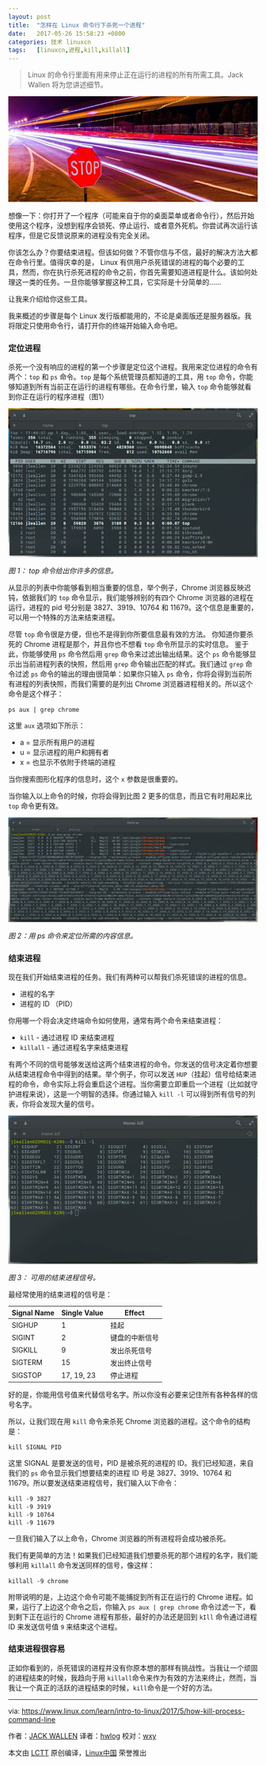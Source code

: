 ```yaml
---
layout: post
title:	"怎样在 Linux 命令行下杀死一个进程"
date:	2017-05-26 15:58:23 +0800 
categories:	技术 linuxcn 
tags:	[linuxcn,进程,kill,killall]
---
```




> 
> Linux 的命令行里面有用来停止正在运行的进程的所有所需工具。Jack Wallen 将为您讲述细节。
> 
> 
> 


![stop processes](/Asserts/Images/album/201705/26/155826panf5kkg8x7jkdgc.jpg "stop processes")


想像一下：你打开了一个程序（可能来自于你的桌面菜单或者命令行），然后开始使用这个程序，没想到程序会锁死、停止运行、或者意外死机。你尝试再次运行该程序，但是它反馈说原来的进程没有完全关闭。


你该怎么办？你要结束进程。但该如何做？不管你信与不信，最好的解决方法大都在命令行里。值得庆幸的是， Linux 有供用户杀死错误的进程的每个必要的工具，然而，你在执行杀死进程的命令之前，你首先需要知道进程是什么。该如何处理这一类的任务。一旦你能够掌握这种工具，它实际是十分简单的……


让我来介绍给你这些工具。


我来概述的步骤是每个 Linux 发行版都能用的，不论是桌面版还是服务器版。我将限定只使用命令行，请打开你的终端开始输入命令吧。


### 定位进程


杀死一个没有响应的进程的第一个步骤是定位这个进程。我用来定位进程的命令有两个：`top` 和 `ps` 命令。`top` 是每个系统管理员都知道的工具，用 `top` 命令，你能够知道到所有当前正在运行的进程有哪些。在命令行里，输入 `top` 命令能够就看到你正在运行的程序进程（图1）


![top](/Asserts/Images/album/201705/26/155828fc39ddd3erd9e9rc.jpg "top")


*图 1： top 命令给出你许多的信息。*


从显示的列表中你能够看到相当重要的信息，举个例子，Chrome 浏览器反映迟钝，依据我们的 `top` 命令显示，我们能够辨别的有四个 Chrome 浏览器的进程在运行，进程的 pid 号分别是 3827、3919、10764 和 11679。这个信息是重要的，可以用一个特殊的方法来结束进程。


尽管 `top` 命令很是方便，但也不是得到你所要信息最有效的方法。 你知道你要杀死的 Chrome 进程是那个，并且你也不想看 `top` 命令所显示的实时信息。 鉴于此，你能够使用 `ps` 命令然后用 `grep` 命令来过滤出输出结果。这个 `ps` 命令能够显示出当前进程列表的快照，然后用 `grep` 命令输出匹配的样式。我们通过 `grep` 命令过滤 `ps` 命令的输出的理由很简单：如果你只输入 `ps` 命令，你将会得到当前所有进程的列表快照，而我们需要的是列出 Chrome 浏览器进程相关的。所以这个命令是这个样子：



```
ps aux | grep chrome

```

这里 `aux` 选项如下所示：


* a = 显示所有用户的进程
* u = 显示进程的用户和拥有者
* x = 也显示不依附于终端的进程


当你搜索图形化程序的信息时，这个 `x` 参数是很重要的。


当你输入以上命令的时候，你将会得到比图 2 更多的信息，而且它有时用起来比 `top` 命令更有效。


![ps command](/Asserts/Images/album/201705/26/155831mdywuqgu02991tp9.jpg "ps command")


*图 2：用 ps 命令来定位所需的内容信息。*


### 结束进程


现在我们开始结束进程的任务。我们有两种可以帮我们杀死错误的进程的信息。


* 进程的名字
* 进程的 ID （PID）


你用哪一个将会决定终端命令如何使用，通常有两个命令来结束进程：


* `kill` - 通过进程 ID 来结束进程
* `killall` - 通过进程名字来结束进程


有两个不同的信号能够发送给这两个结束进程的命令。你发送的信号决定着你想要从结束进程命令中得到的结果。举个例子，你可以发送 `HUP`（挂起）信号给结束进程的命令，命令实际上将会重启这个进程。当你需要立即重启一个进程（比如就守护进程来说），这是一个明智的选择。你通过输入 `kill -l` 可以得到所有信号的列表，你将会发现大量的信号。


![](/Asserts/Images/album/201705/26/155835jau14as2sm6iom26.jpg)


*图 3： 可用的结束进程信号。*


最经常使用的结束进程的信号是：




| Signal Name | Single Value | Effect |
| --- | --- | --- |
| SIGHUP | 1 | 挂起 |
| SIGINT | 2 | 键盘的中断信号 |
| SIGKILL | 9 | 发出杀死信号 |
| SIGTERM | 15 | 发出终止信号 |
| SIGSTOP | 17, 19, 23 | 停止进程 |


好的是，你能用信号值来代替信号名字。所以你没有必要来记住所有各种各样的信号名字。


所以，让我们现在用 `kill` 命令来杀死 Chrome 浏览器的进程。这个命令的结构是：



```
kill SIGNAL PID

```

这里 SIGNAL 是要发送的信号，PID 是被杀死的进程的 ID。我们已经知道，来自我们的 `ps` 命令显示我们想要结束的进程 ID 号是 3827、3919、10764 和 11679。所以要发送结束进程信号，我们输入以下命令：



```
kill -9 3827
kill -9 3919
kill -9 10764
kill -9 11679

```

一旦我们输入了以上命令，Chrome 浏览器的所有进程将会成功被杀死。


我们有更简单的方法！如果我们已经知道我们想要杀死的那个进程的名字，我们能够利用 `killall` 命令发送同样的信号，像这样：



```
killall -9 chrome

```

附带说明的是，上边这个命令可能不能捕捉到所有正在运行的 Chrome 进程。如果，运行了上边这个命令之后，你输入 `ps aux | grep chrome` 命令过滤一下，看到剩下正在运行的 Chrome 进程有那些，最好的办法还是回到 `kIll` 命令通过进程 ID 来发送信号值 `9` 来结束这个进程。


### 结束进程很容易


正如你看到的，杀死错误的进程并没有你原本想的那样有挑战性。当我让一个顽固的进程结束的时候，我趋向于用 `killall`命令来作为有效的方法来终止，然而，当我让一个真正的活跃的进程结束的时候，`kill`命令是一个好的方法。




---


via: <https://www.linux.com/learn/intro-to-linux/2017/5/how-kill-process-command-line>


作者：[JACK WALLEN](https://www.linux.com/users/jlwallen) 译者：[hwlog](https://github.com/hwlog) 校对：[wxy](https://github.com/wxy)


本文由 [LCTT](https://github.com/LCTT/TranslateProject) 原创编译，[Linux中国](https://linux.cn/) 荣誉推出
